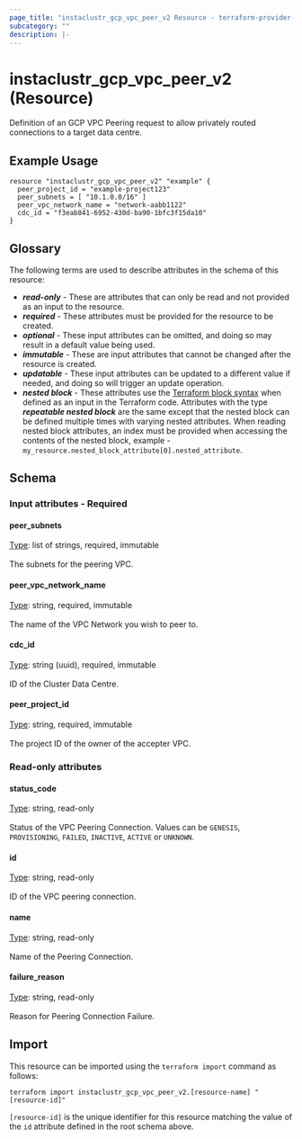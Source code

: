 ```yaml
---
page_title: "instaclustr_gcp_vpc_peer_v2 Resource - terraform-provider-instaclustr"
subcategory: ""
description: |-
---
```


# instaclustr_gcp_vpc_peer_v2 (Resource)
Definition of an GCP VPC Peering request to allow privately routed connections to a target data centre.
## Example Usage
```
resource "instaclustr_gcp_vpc_peer_v2" "example" {
  peer_project_id = "example-project123"
  peer_subnets = [ "10.1.0.0/16" ]
  peer_vpc_network_name = "network-aabb1122"
  cdc_id = "f3eab841-6952-430d-ba90-1bfc3f15da10"
}
```
## Glossary
The following terms are used to describe attributes in the schema of this resource:
- **_read-only_** - These are attributes that can only be read and not provided as an input to the resource.
- **_required_** - These attributes must be provided for the resource to be created.
- **_optional_** - These input attributes can be omitted, and doing so may result in a default value being used.
- **_immutable_** - These are input attributes that cannot be changed after the resource is created.
- **_updatable_** - These input attributes can be updated to a different value if needed, and doing so will trigger an update operation.
- **_nested block_** - These attributes use the [Terraform block syntax](https://www.terraform.io/language/attr-as-blocks) when defined as an input in the Terraform code. Attributes with the type **_repeatable nested block_** are the same except that the nested block can be defined multiple times with varying nested attributes. When reading nested block attributes, an index must be provided when accessing the contents of the nested block, example - `my_resource.nested_block_attribute[0].nested_attribute`.
## Schema
### Input attributes - Required
#### peer_subnets
<ins>Type</ins>: list of strings, required, immutable<br>
<br>The subnets for the peering VPC.
#### peer_vpc_network_name
<ins>Type</ins>: string, required, immutable<br>
<br>The name of the VPC Network you wish to peer to.
#### cdc_id
<ins>Type</ins>: string (uuid), required, immutable<br>
<br>ID of the Cluster Data Centre.
#### peer_project_id
<ins>Type</ins>: string, required, immutable<br>
<br>The project ID of the owner of the accepter VPC.
### Read-only attributes
#### status_code
<ins>Type</ins>: string, read-only<br>
<br>Status of the VPC Peering Connection. Values can be `GENESIS`, `PROVISIONING`, `FAILED`, `INACTIVE`, `ACTIVE` or `UNKNOWN`.
#### id
<ins>Type</ins>: string, read-only<br>
<br>ID of the VPC peering connection.
#### name
<ins>Type</ins>: string, read-only<br>
<br>Name of the Peering Connection.
#### failure_reason
<ins>Type</ins>: string, read-only<br>
<br>Reason for Peering Connection Failure.
## Import
This resource can be imported using the `terraform import` command as follows:
```
terraform import instaclustr_gcp_vpc_peer_v2.[resource-name] "[resource-id]"
```
`[resource-id]` is the unique identifier for this resource matching the value of the `id` attribute defined in the root schema above.
